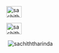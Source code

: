 
<p align="left">
  <a href="https://instagram.com/sachith.tharinda" target="blank"><img align="center" src="https://raw.githubusercontent.com/rahuldkjain/github-profile-readme-generator/master/src/images/icons/Social/instagram.svg" alt="sachith.tharinda" height="30" width="40" /></a>
</p>
<a href="https://linkedin.com/in/sachith tharinda" target="blank"><img align="center" src="https://raw.githubusercontent.com/rahuldkjain/github-profile-readme-generator/master/src/images/icons/Social/linked-in-alt.svg" alt="sachith tharinda" height="30" width="40" /></a>




<p>&nbsp;<img align="center" src="https://github-readme-stats.vercel.app/api?username=sachiththarinda&show_icons=true&locale=en" alt="sachiththarinda" /></p>

